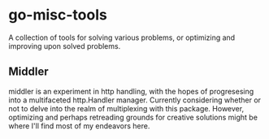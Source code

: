 # go-misc-tools
A collection of tools for solving various problems, or optimizing and improving upon solved problems.

## Middler

middler is an experiment in http handling, with the hopes of progresesing into a multifaceted http.Handler manager.
Currently considering whether or not to delve into the realm of multiplexing with this package. However, optimizing and perhaps retreading grounds for 
creative solutions might be where I'll find most of my endeavors here. 
